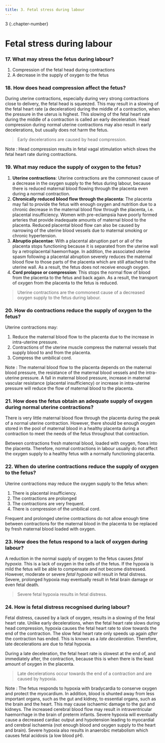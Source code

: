 ```yaml
---
title: 3. Fetal stress during labour
---
```


3
{:.chapter-number}

# Fetal stress during labour 

### 17. What may stress the fetus during labour? 

1. Compression of the fetal head during contractions 
2. A decrease in the supply of oxygen to the fetus

### 18. How does head compression affect the fetus? 

During uterine contractions, especially during very strong contractions close to delivery, the fetal head is squeezed. This may result in a slowing of the fetal heart rate (a deceleration) during the middle of a contraction, when the pressure in the uterus is highest. This slowing of the fetal heart rate during the middle of a contraction is called an early deceleration. Head compression during normal uterine contractions may also result in early decelerations, but usually does not harm the fetus. 

> Early decelerations are caused by head compression. 

Note 
:   Head compression results in fetal vagal stimulation which slows the fetal heart rate during contractions. 

### 19. What may reduce the supply of oxygen to the fetus? 

1. **Uterine contractions**: Uterine contractions are the commonest cause of a decrease in the oxygen supply to the fetus during labour, because there is reduced maternal blood flowing through the placenta even during a normal contraction. 
2. **Chronically reduced blood flow through the placenta**: The placenta may fail to provide the fetus with enough oxygen and nutrition due to a chronic decrease in the maternal blood flow through the placenta, i.e. placental insufficiency. Women with pre-eclampsia have poorly formed arteries that provide inadequate amounts of maternal blood to the placenta. Reduced placental blood flow can also be caused by narrowing of the uterine blood vessels due to maternal smoking or chronic hypertension. 
3. **Abruptio placentae**: With a placental abruption part or all of the placenta stops functioning because it is separated from the uterine wall by a retroplacental haemorrhage. In addition, the associated uterine spasm following a placental abruption severely reduces the maternal blood flow to those parts of the placenta which are still attached to the uterine wall. As a result, the fetus does not receive enough oxygen. 
4. **Cord prolapse or compression**: This stops the normal flow of blood from the placenta to the fetus and back again. As a result, the transport of oxygen from the placenta to the fetus is reduced. 

> Uterine contractions are the commonest cause of a decreased oxygen supply to the fetus during labour. 

### 20. How do contractions reduce the supply of oxygen to the fetus? 

Uterine contractions may: 

1. Reduce the maternal blood flow to the placenta due to the increase in intra-uterine pressure. 
2. Contractions of the uterine muscle compress the maternal vessels that supply blood to and from the placenta. 
3. Compress the umbilical cord.

Note 
:   The maternal blood flow to the placenta depends on the maternal blood pressure, the resistance of the maternal blood vessels and the intra-uterine pressure. A fall in maternal blood pressure, increase in maternal vascular resistance (placental insufficiency) or increase in intra-uterine pressure will reduce the flow of maternal blood to the placenta. 

### 21. How does the fetus obtain an adequate supply of oxygen during normal uterine contractions? 

There is very little maternal blood flow through the placenta during the peak of a normal uterine contraction. However, there should be enough oxygen stored in the pool of maternal blood in a healthy placenta during a contraction to meet the needs of the fetus throughout that contraction. 

Between contractions fresh maternal blood, loaded with oxygen, flows into the placenta. Therefore, normal contractions in labour usually do not affect the oxygen supply to a healthy fetus with a normally functioning placenta. 

### 22. When do uterine contractions reduce the supply of oxygen to the fetus? 

Uterine contractions may reduce the oxygen supply to the fetus when: 

1. There is placental insufficiency. 
2. The contractions are prolonged 
3. The contractions are very frequent. 
4. There is compression of the umbilical cord.

Frequent and prolonged uterine contractions do not allow enough time between contractions for the maternal blood in the placenta to be replaced by fresh maternal blood loaded with oxygen. 

### 23. How does the fetus respond to a lack of oxygen during labour? 

A reduction in the normal supply of oxygen to the fetus causes *fetal hypoxia*. This is a lack of oxygen in the cells of the fetus. If the hypoxia is mild the fetus will be able to compensate and not become distressed. However, moderate or severe *fetal hypoxia* will result in fetal distress. Severe, prolonged hypoxia may eventually result in fetal brain damage or even fetal death. 

> Severe fetal hypoxia results in fetal distress. 

### 24. How is fetal distress recognised during labour? 

Fetal distress, caused by a lack of oxygen, results in a slowing of the fetal heart rate. Unlike early decelerations, when the fetal heart rate slows during head compression, hypoxia causes the fetal heart rate to slow towards the end of the contraction. The slow fetal heart rate only speeds up again *after* the contraction has ended. This is known as a *late deceleration*. Therefore, late decelerations are due to 
fetal hypoxia.

During a late deceleration, the fetal heart rate is slowest at the end of, and immediately after, the contraction, because this is when there is the least amount of oxygen in the placenta. 

> Late decelerations occur towards the end of a contraction and are caused by hypoxia. 

Note
:   The fetus responds to hypoxia with bradycardia to conserve oxygen and protect the myocardium. In addition, blood is shunted away from less important organs, such as the gut and kidney, to essential organs, such as the brain and the heart. This may cause ischaemic 
damage to the gut and kidneys. The increased cerebral blood flow may result in intraventricular haemorrhage in the brain of preterm infants. Severe hypoxia will eventually cause a decreased cardiac output and hypotension leading to myocardial and cerebral ischaemia (not enough blood and oxygen supply to the heart and brain). Severe hypoxia also results in anaerobic metabolism which causes fetal acidosis (a low blood pH).